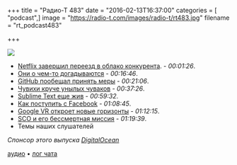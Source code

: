 +++
title = "Радио-Т 483"
date = "2016-02-13T16:37:00"
categories = [ "podcast",]
image = "https://radio-t.com/images/radio-t/rt483.jpg"
filename = "rt_podcast483"

+++

![](https://radio-t.com/images/radio-t/rt483.jpg)

- [Netflix завершил переезд в облако конкурента](http://arstechnica.com/information-technology/2016/02/netflix-finishes-its-massive-migration-to-the-amazon-cloud/). - *00:01:26*.
- [Они о чем-то догадываются](http://www.theguardian.com/technology/2016/feb/11/amazon-terms-of-service-zombie-apocalypse) - *00:16:46*.
- [GitHub пообещал принять меры](http://www.infoworld.com/article/3033039/application-development/github-apologizes-for-ignoring-community-concerns.html) - *00:21:06*.
- [Чувихи круче унылых чуваков](http://www.theguardian.com/technology/2016/feb/12/women-considered-better-coders-hide-gender-github) - *00:37:26*.
- [Sublime Text еще жив](http://thenextweb.com/apps/2016/02/09/sublime-text-is-being-developed-again-after-a-year-dormant/) - *00:59:32*.
- [Как поступить с Facebook](http://mashable.com/2016/02/08/delete-facebook-app-iphone-battery/) - *01:08:45*.
- [Google VR откроет новые горизонты](http://mashable.com/2016/02/12/google-vr-headset-standalone/) - *01:12:15*.
- [SCO и его бессмертная миссия](http://www.theregister.co.uk/2016/02/08/sco_slapped_in_latest_round_of_eternal_who_owns_unix_lawsuit/) - *01:19:39*.
- Темы наших слушателей

_Спонсор этого выпуска [DigitalOcean](https://do.co/radiot)_

[аудио](https://cdn.radio-t.com/rt_podcast483.mp3) • [лог чата](http://chat.radio-t.com/logs/radio-t-483.html)
<audio src="https://cdn.radio-t.com/rt_podcast483.mp3" preload="none"></audio>
